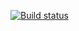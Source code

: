 [![Build status](https://ci.appveyor.com/api/projects/status/ev3ep93f51g9c77v?svg=true)](https://ci.appveyor.com/project/Katyafreydman/app)
